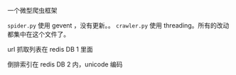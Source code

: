 
一个微型爬虫框架

<code>spider.py</code> 使用 gevent ，没有更新。。
<code>crawler.py</code> 使用 threading。所有的改动都集中在这个文件了。


url 抓取列表在 redis DB 1 里面


倒排索引在 redis DB 2 内，unicode 编码